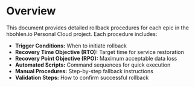 # Overview

This document provides detailed rollback procedures for each epic in the hbohlen.io Personal Cloud project. Each procedure includes:

- **Trigger Conditions:** When to initiate rollback
- **Recovery Time Objective (RTO):** Target time for service restoration
- **Recovery Point Objective (RPO):** Maximum acceptable data loss
- **Automated Scripts:** Command sequences for quick execution
- **Manual Procedures:** Step-by-step fallback instructions
- **Validation Steps:** How to confirm successful rollback